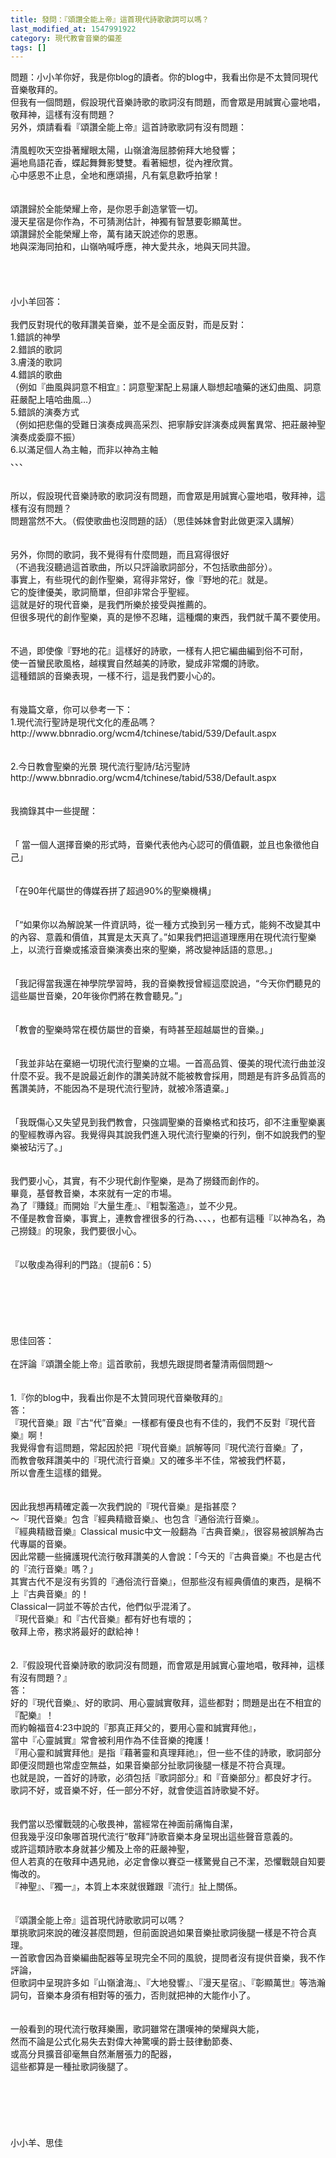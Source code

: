 ```yaml
---
title: 發問：『頌讚全能上帝』這首現代詩歌歌詞可以嗎？
last_modified_at: 1547991922
category: 現代教會音樂的偏差
tags: []
---
```


<p>問題：小小羊你好，我是你blog的讀者。你的blog中，我看出你是不太贊同現代音樂敬拜的。<br/>但我有一個問題，假設現代音樂詩歌的歌詞沒有問題，而會眾是用誠實心靈地唱，敬拜神，這樣有沒有問題？<br/>另外，煩請看看『頌讚全能上帝』這首詩歌歌詞有沒有問題：<br/><br/><!--more-->清風輕吹天空掛著耀眼太陽，山嶺滄海屈膝俯拜大地發響； <br/>遍地鳥語花香，蝶起舞舞影雙雙。看著細想，從內裡欣賞。 <br/>心中感恩不止息，全地和應頌揚，凡有氣息歡呼拍掌！ <br/><br/><br/>頌讚歸於全能榮耀上帝，是你恩手創造掌管一切。 <br/>漫天星宿是你作為，不可猜測估計，神獨有智慧要彰顯萬世。 <br/>頌讚歸於全能榮耀上帝，萬有諸天說述你的恩惠。 <br/>地與深海同拍和，山嶺吶喊呼應，神大愛共永，地與天同共證。<br/><br/><br/><br/><br/>小小羊回答：<br/><br/>我們反對現代的敬拜讚美音樂，並不是全面反對，而是反對：<br/>1.錯誤的神學<br/>2.錯誤的歌詞<br/>3.膚淺的歌詞<br/>4.錯誤的歌曲<br/>（例如『曲風與詞意不相宜』：詞意聖潔配上易讓人聯想起嗑藥的迷幻曲風、詞意莊嚴配上嘻哈曲風…）<br/>5.錯誤的演奏方式<br/>（例如把悲傷的受難日演奏成興高采烈、把寧靜安詳演奏成興奮異常、把莊嚴神聖演奏成委靡不振）<br/>6.以滿足個人為主軸，而非以神為主軸<br/>、、、<br/> <br/><br/>所以，假設現代音樂詩歌的歌詞沒有問題，而會眾是用誠實心靈地唱，敬拜神，這樣有沒有問題？<br/>問題當然不大。（假使歌曲也沒問題的話）（思佳姊妹會對此做更深入講解）<br/> <br/><br/>另外，你問的歌詞，我不覺得有什麼問題，而且寫得很好<br/>（不過我沒聽過這首歌曲，所以只評論歌詞部分，不包括歌曲部分）。<br/>事實上，有些現代的創作聖樂，寫得非常好，像『野地的花』就是。<br/>它的旋律優美，歌詞簡單，但卻非常合乎聖經。<br/>這就是好的現代音樂，是我們所樂於接受與推薦的。<br/>但很多現代的創作聖樂，真的是慘不忍睹，這種爛的東西，我們就千萬不要使用。<br/><br/><br/>不過，即使像『野地的花』這樣好的詩歌，一樣有人把它編曲編到俗不可耐，<br/>使一首蠻民歌風格，越樸實自然越美的詩歌，變成非常爛的詩歌。<br/>這種錯誤的音樂表現，一樣不行，這是我們要小心的。<br/> <br/><br/>有幾篇文章，你可以參考一下：<br/>1.現代流行聖詩是現代文化的產品嗎？<br/>http://www.bbnradio.org/wcm4/tchinese/tabid/539/Default.aspx<br/> <br/><br/>2.今日教會聖樂的光景 現代流行聖詩/玷污聖詩<br/>http://www.bbnradio.org/wcm4/tchinese/tabid/538/Default.aspx<br/><br/><br/>我摘錄其中一些提醒：<br/><br/><br/>「 當一個人選擇音樂的形式時，音樂代表他內心認可的價值觀，並且也象徵他自己」<br/><br/><br/>「在90年代屬世的傳媒吞拼了超過90%的聖樂機構」<br/><br/><br/>「“如果你以為解說某一件資訊時，從一種方式換到另一種方式，能夠不改變其中的內容、意義和價值，其實是太天真了。”如果我們把這道理應用在現代流行聖樂上，以流行音樂或搖滾音樂演奏出來的聖樂，將改變神話語的意思。」<br/><br/><br/>「我記得當我還在神學院學習時，我的音樂教授曾經這麼說過，“今天你們聽見的這些屬世音樂，20年後你們將在教會聽見。”」<br/><br/><br/>「教會的聖樂時常在模仿屬世的音樂，有時甚至超越屬世的音樂。」<br/><br/><br/>「我並非站在棄絕一切現代流行聖樂的立場。一首高品質、優美的現代流行曲並沒什麼不妥。我不是說最近創作的讚美詩就不能被教會採用，問題是有許多品質高的舊讚美詩，不能因為不是現代流行聖詩，就被冷落遺棄。」<br/><br/><br/>「我既傷心又失望見到我們教會，只強調聖樂的音樂格式和技巧，卻不注重聖樂裏的聖經教導內容。我覺得與其說我們進入現代流行聖樂的行列，倒不如說我們的聖樂被玷污了。」<br/><br/> <br/>我們要小心，其實，有不少現代創作聖樂，是為了撈錢而創作的。<br/>畢竟，基督教音樂，本來就有一定的市場。<br/>為了『賺錢』而開始『大量生產』、『粗製濫造』，並不少見。<br/>不僅是教會音樂，事實上，連教會裡很多的行為、、、、，也都有這種『以神為名，為己撈錢』的現象，我們要很小心。<br/> <br/><br/>『以敬虔為得利的門路』（提前6：5）<br/><br/><br/><br/><br/><br/><br/>思佳回答：<br/><br/>在評論『頌讚全能上帝』這首歌前，我想先跟提問者釐清兩個問題〜<br/> <br/><br/>1.『你的blog中，我看出你是不太贊同現代音樂敬拜的』<br/>答：<br/>『現代音樂』跟『古“代”音樂』一樣都有優良也有不佳的，我們不反對『現代音樂』啊！<br/>我覺得會有這問題，常起因於把『現代音樂』誤解等同『現代流行音樂』了，<br/>而教會敬拜讚美中的『現代流行音樂』又的確多半不佳，常被我們杯葛，<br/>所以會產生這樣的錯覺。<br/><br/><br/>因此我想再精確定義一次我們說的『現代音樂』是指甚麼？<br/>〜『現代音樂』包含『經典精緻音樂』、也包含『通俗流行音樂』。<br/>『經典精緻音樂』Classical music中文一般翻為『古典音樂』，很容易被誤解為古代專屬的音樂。<br/>因此常聽一些擁護現代流行敬拜讚美的人會說：「今天的『古典音樂』不也是古代的『流行音樂』嗎？」<br/>其實古代不是沒有劣質的『通俗流行音樂』，但那些沒有經典價值的東西，是稱不上『古典音樂』的！<br/>Classical一詞並不等於古代，他們似乎混淆了。<br/>『現代音樂』和『古代音樂』都有好也有壞的；<br/>敬拜上帝，務求將最好的獻給神！<br/> <br/><br/>2.『假設現代音樂詩歌的歌詞沒有問題，而會眾是用誠實心靈地唱，敬拜神，這樣有沒有問題？』<br/>答：<br/>好的『現代音樂』、好的歌詞、用心靈誠實敬拜，這些都對；問題是出在不相宜的『配樂』！<br/>而約翰福音4:23中說的『那真正拜父的，要用心靈和誠實拜他』，<br/>當中『心靈誠實』常會被利用作為不佳音樂的掩護！<br/>『用心靈和誠實拜他』是指『藉著靈和真理拜祂』，但一些不佳的詩歌，歌詞部分即便沒問題也常虛空無益，如果音樂部分扯歌詞後腿一樣是不符合真理。<br/>也就是說，一首好的詩歌，必須包括『歌詞部分』和『音樂部分』都良好才行。<br/>歌詞不好，或音樂不好，任一部分不好，就會使這首詩歌變不好。<br/><br/><br/>我們當以恐懼戰競的心敬畏神，當經常在神面前痛悔自潔，<br/>但我幾乎沒印象哪首現代流行“敬拜”詩歌音樂本身呈現出這些聲音意義的。<br/>或許這類詩歌本身就甚少觸及上帝的莊嚴神聖，<br/>但人若真的在敬拜中遇見祂，必定會像以賽亞一樣驚覺自己不潔，恐懼戰競自知要悔改的。<br/>『神聖』、『獨一』，本質上本來就很難跟『流行』扯上關係。<br/> <br/><br/>『頌讚全能上帝』這首現代詩歌歌詞可以嗎？<br/>單挑歌詞來說的確沒甚麼問題，但前面說過如果音樂扯歌詞後腿一樣是不符合真理。<br/>一首歌會因為音樂編曲配器等呈現完全不同的風貌，提問者沒有提供音樂，我不作評論，<br/>但歌詞中呈現許多如『山嶺滄海』、『大地發響』、『漫天星宿』、『彰顯萬世』等浩瀚詞句，音樂本身須有相對等的張力，否則就把神的大能作小了。<br/><br/><br/>一般看到的現代流行敬拜樂團，歌詞雖常在讚嘆神的榮耀與大能，<br/>然而不論是公式化易失去對偉大神驚嘆的爵士鼓律動節奏、<br/>或高分貝擴音卻毫無自然漸層張力的配器，<br/>這些都算是一種扯歌詞後腿了。<br/> <br/> <br/><br/><br/><br/><br/>小小羊、思佳<br/><br/><br/><br/><br/><br/><br/></p>